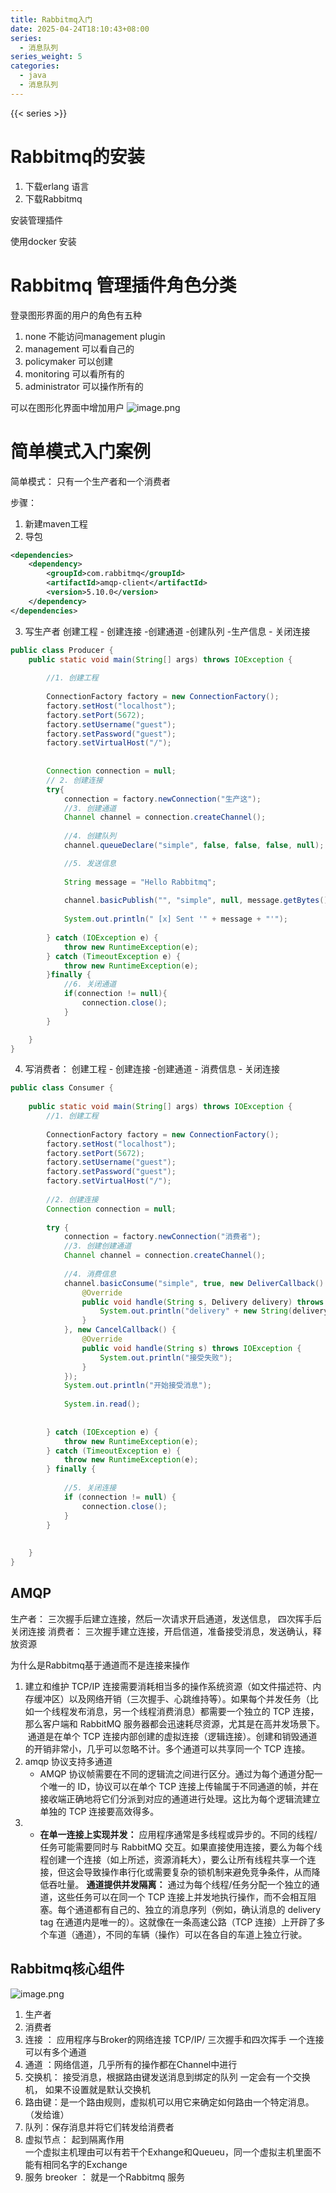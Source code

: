 ```yaml
---
title: Rabbitmq入门
date: 2025-04-24T18:10:43+08:00
series:
  - 消息队列
series_weight: 5
categories:
  - java
  - 消息队列
---
```

{{< series >}}
# Rabbitmq的安装



1. 下载erlang 语言
2. 下载Rabbitmq


安装管理插件



使用docker 安装


# Rabbitmq 管理插件角色分类

登录图形界面的用户的角色有五种

1. none   不能访问management plugin
2. management 可以看自己的
3. policymaker 可以创建
4. monitoring  可以看所有的
5. administrator  可以操作所有的


可以在图形化界面中增加用户
![image.png](https://cdn.jsdelivr.net/gh/word1230/picture@main/resources/202504260940346.png)






# 简单模式入门案例
简单模式：  只有一个生产者和一个消费者


步骤：
1. 新建maven工程
2. 导包

```xml
<dependencies>  
    <dependency>  
        <groupId>com.rabbitmq</groupId>  
        <artifactId>amqp-client</artifactId>  
        <version>5.10.0</version>  
    </dependency>  
</dependencies>
```

3. 写生产者
 创建工程 - 创建连接  -创建通道 -创建队列 -生产信息 - 关闭连接

```java
public class Producer {  
    public static void main(String[] args) throws IOException {  
  
        //1. 创建工程  
  
        ConnectionFactory factory = new ConnectionFactory();  
        factory.setHost("localhost");  
        factory.setPort(5672);  
        factory.setUsername("guest");  
        factory.setPassword("guest");  
        factory.setVirtualHost("/");  
  
  
        Connection connection = null;  
        // 2. 创建连接  
        try{  
            connection = factory.newConnection("生产这");  
            //3. 创建通道  
            Channel channel = connection.createChannel();  
  
            //4. 创建队列  
            channel.queueDeclare("simple", false, false, false, null);  

            //5. 发送信息  
  
            String message = "Hello Rabbitmq";  
  
            channel.basicPublish("", "simple", null, message.getBytes());  
  
            System.out.println(" [x] Sent '" + message + "'");  
  
        } catch (IOException e) {  
            throw new RuntimeException(e);  
        } catch (TimeoutException e) {  
            throw new RuntimeException(e);  
        }finally {  
            //6. 关闭通道  
            if(connection != null){  
                connection.close();  
            }  
        }  

    }  
}
```

4. 写消费者：
 创建工程 - 创建连接  -创建通道 - 消费信息 - 关闭连接


```java
public class Consumer {  
  
    public static void main(String[] args) throws IOException {  
        //1. 创建工程  
  
        ConnectionFactory factory = new ConnectionFactory();  
        factory.setHost("localhost");  
        factory.setPort(5672);  
        factory.setUsername("guest");  
        factory.setPassword("guest");  
        factory.setVirtualHost("/");  
  
        //2. 创建连接  
        Connection connection = null;  
  
        try {  
            connection = factory.newConnection("消费者");  
            //3. 创建创建通道  
            Channel channel = connection.createChannel();  
  
            //4. 消费信息  
            channel.basicConsume("simple", true, new DeliverCallback() {  
                @Override  
                public void handle(String s, Delivery delivery) throws IOException {  
                    System.out.println("delivery" + new String(delivery.getBody(), "UTF-8"));  
                }  
            }, new CancelCallback() {  
                @Override  
                public void handle(String s) throws IOException {  
                    System.out.println("接受失败");  
                }  
            });  
            System.out.println("开始接受消息");  
  
            System.in.read();  
  
  
        } catch (IOException e) {  
            throw new RuntimeException(e);  
        } catch (TimeoutException e) {  
            throw new RuntimeException(e);  
        } finally {  
  
            //5. 关闭连接  
            if (connection != null) {  
                connection.close();  
            }  
        }  
  
  
    }  
}
```


## AMQP

生产者： 三次握手后建立连接，然后一次请求开启通道，发送信息， 四次挥手后关闭连接
消费者： 三次握手建立连接，开启信道，准备接受消息，发送确认，释放资源

为什么是Rabbitmq基于通道而不是连接来操作

1.  建立和维护 TCP/IP 连接需要消耗相当多的操作系统资源（如文件描述符、内存缓冲区）以及网络开销（三次握手、心跳维持等）。如果每个并发任务（比如一个线程发布消息，另一个线程消费消息）都需要一个独立的 TCP 连接，那么客户端和 RabbitMQ 服务器都会迅速耗尽资源，尤其是在高并发场景下。
	  通道是在单个 TCP 连接内部创建的虚拟连接（逻辑连接）。创建和销毁通道的开销非常小，几乎可以忽略不计。多个通道可以共享同一个 TCP 连接。
2. amqp 协议支持多通道
	- AMQP 协议帧需要在不同的逻辑流之间进行区分。通过为每个通道分配一个唯一的 ID，协议可以在单个 TCP 连接上传输属于不同通道的帧，并在接收端正确地将它们分派到对应的通道进行处理。这比为每个逻辑流建立单独的 TCP 连接要高效得多。
3. - **在单一连接上实现并发：** 应用程序通常是多线程或异步的。不同的线程/任务可能需要同时与 RabbitMQ 交互。如果直接使用连接，要么为每个线程创建一个连接（如上所述，资源消耗大），要么让所有线程共享一个连接，但这会导致操作串行化或需要复杂的锁机制来避免竞争条件，从而降低吞吐量。
     **通道提供并发隔离：** 通过为每个线程/任务分配一个独立的通道，这些任务可以在同一个 TCP 连接上并发地执行操作，而不会相互阻塞。每个通道都有自己的、独立的消息序列（例如，确认消息的 delivery tag 在通道内是唯一的）。这就像在一条高速公路（TCP 连接）上开辟了多个车道（通道），不同的车辆（操作）可以在各自的车道上独立行驶。

## Rabbitmq核心组件

![image.png](https://cdn.jsdelivr.net/gh/word1230/picture@main/resources/202504261051467.png)

1. 生产者
2. 消费者
3. 连接  ： 应用程序与Broker的网络连接 TCP/IP/ 三次握手和四次挥手
	一个连接可以有多个通道  
4. 通道  ：网络信道，几乎所有的操作都在Channel中进行
5. 交换机： 接受消息，根据路由键发送消息到绑定的队列
	一定会有一个交换机， 如果不设置就是默认交换机 
6. 路由键：是一个路由规则，虚拟机可以用它来确定如何路由一个特定消息。（发给谁）
7. 队列：保存消息并将它们转发给消费者
8. 虚拟节点： 起到隔离作用  
	一个虚拟主机理由可以有若干个Exhange和Queueu，同一个虚拟主机里面不能有相同名字的Exchange
9. 服务 breoker ： 就是一个Rabbitmq 服务 